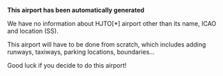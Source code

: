 **This airport has been automatically generated**

We have no information about HJTO[*] airport other than its name, ICAO and location (SS).

This airport will have to be done from scratch, which includes adding runways, taxiways, parking locations, boundaries...

Good luck if you decide to do this airport!